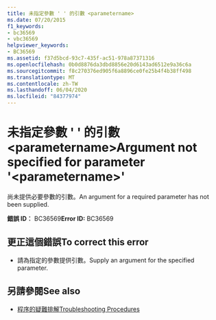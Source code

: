 ```yaml
---
title: 未指定參數 ' ' 的引數 <parametername>
ms.date: 07/20/2015
f1_keywords:
- bc36569
- vbc36569
helpviewer_keywords:
- BC36569
ms.assetid: f37d5bcd-93c7-435f-ac51-978a87371316
ms.openlocfilehash: 0b0d8876da3dbd8856e20d6143ad6512e9a36c6a
ms.sourcegitcommit: f8c270376ed905f6a8896ce0fe25b4f4b38ff498
ms.translationtype: MT
ms.contentlocale: zh-TW
ms.lasthandoff: 06/04/2020
ms.locfileid: "84377974"
---
```

# <a name="argument-not-specified-for-parameter-parametername"></a><span data-ttu-id="9e53e-102">未指定參數 ' ' 的引數 \<parametername></span><span class="sxs-lookup"><span data-stu-id="9e53e-102">Argument not specified for parameter '\<parametername>'</span></span>
<span data-ttu-id="9e53e-103">尚未提供必要參數的引數。</span><span class="sxs-lookup"><span data-stu-id="9e53e-103">An argument for a required parameter has not been supplied.</span></span>  
  
 <span data-ttu-id="9e53e-104">**錯誤 ID︰** BC36569</span><span class="sxs-lookup"><span data-stu-id="9e53e-104">**Error ID:** BC36569</span></span>  
  
## <a name="to-correct-this-error"></a><span data-ttu-id="9e53e-105">更正這個錯誤</span><span class="sxs-lookup"><span data-stu-id="9e53e-105">To correct this error</span></span>  
  
- <span data-ttu-id="9e53e-106">請為指定的參數提供引數。</span><span class="sxs-lookup"><span data-stu-id="9e53e-106">Supply an argument for the specified parameter.</span></span>  
  
## <a name="see-also"></a><span data-ttu-id="9e53e-107">另請參閱</span><span class="sxs-lookup"><span data-stu-id="9e53e-107">See also</span></span>

- [<span data-ttu-id="9e53e-108">程序的疑難排解</span><span class="sxs-lookup"><span data-stu-id="9e53e-108">Troubleshooting Procedures</span></span>](../programming-guide/language-features/procedures/troubleshooting-procedures.md)
